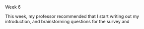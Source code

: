 Week 6

This week, my professor recommended that I start writing out my introduction, and brainstorming questions for the survey and 
